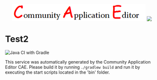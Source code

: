 <p align="center">
  <img src="https://github.com/PhilCAEOrg2/microservice-360/blob/master/img/logo.png" />
  <img src="https://raw.githubusercontent.com/rwth-acis/las2peer/master/img/logo/bitmap/las2peer-logo-128x128.png" />
</p>

Test2
===================
![Java CI with Gradle](https://github.com/PhilCAEOrg2/microservice-360/workflows/Java%20CI%20with%20Gradle/badge.svg?branch=master)

This service was automatically generated by the Community Application Editor CAE. Please build it by running `./gradlew build` and run it by executing the start scripts located in the 'bin' folder.
